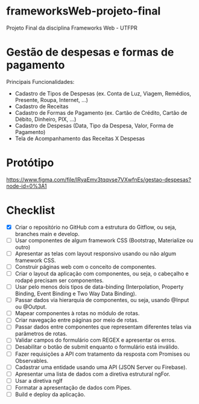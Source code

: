 # frameworksWeb-projeto-final
Projeto Final da disciplina Frameworks Web - UTFPR
# Gestão de despesas e formas de pagamento
Principais Funcionalidades:
- Cadastro de Tipos de Despesas (ex. Conta de Luz, Viagem, Remédios, Presente, Roupa, Internet, …)
- Cadastro de Receitas
- Cadastro de Formas de Pagamento (ex. Cartão de Crédito, Cartão de Débito, Dinheiro, PIX, …)
- Cadastro de Despesas (Data, Tipo da Despesa, Valor, Forma de Pagamento)
- Tela de Acompanhamento das Receitas X Despesas

# Protótipo
https://www.figma.com/file/lRyaEmv3tqqvse7VXwfnEs/gestao-despesas?node-id=0%3A1

# Checklist
- [x] Criar o repositório no GitHub com a estrutura do Gitflow, ou seja, branches main e develop.
- [ ] Usar componentes de algum framework CSS (Bootstrap, Materialize ou outro)
- [ ] Apresentar as telas com layout responsivo usando ou não algum framework CSS.
- [ ] Construir páginas web com o conceito de componentes.
- [ ] Criar o layout da aplicação com componentes, ou seja, o cabeçalho e rodapé precisam ser componentes.
- [ ] Usar pelo menos dois tipos de data-binding (Interpolation, Property Binding, Event Binding e Two Way Data Binding).
- [ ] Passar dados via hierarquia de componentes, ou seja, usando @Input ou @Output.
- [ ] Mapear componentes à rotas no módulo de rotas.
- [ ] Criar navegação entre páginas por meio de rotas.
- [ ] Passar dados entre componentes que representam diferentes telas via parâmetros de rotas.
- [ ] Validar campos do formulário com REGEX e apresentar os erros.
- [ ] Desabilitar o botão de submit enquanto o formulário está inválido.
- [ ] Fazer requisições a API com tratamento da resposta com Promises ou Observables.
- [ ] Cadastrar uma entidade usando uma API (JSON Server ou Firebase).
- [ ] Apresentar uma lista de dados com a diretiva estrutural ngFor.
- [ ] Usar a diretiva ngIf
- [ ] Formatar a apresentação de dados com Pipes.
- [ ] Build e deploy da aplicação.
